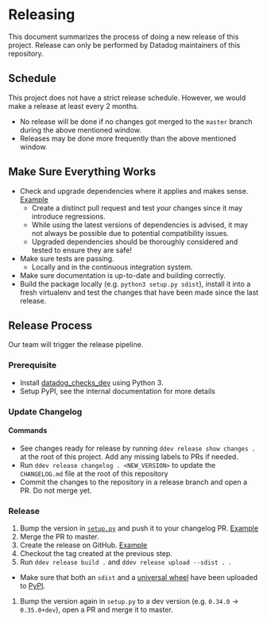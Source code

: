 # Releasing
This document summarizes the process of doing a new release of this project.
Release can only be performed by Datadog maintainers of this repository.

## Schedule
This project does not have a strict release schedule. However, we would make a release at least every 2 months.
  - No release will be done if no changes got merged to the `master` branch during the above mentioned window.
  - Releases may be done more frequently than the above mentioned window.

## Make Sure Everything Works
* Check and upgrade dependencies where it applies and makes sense. [Example](https://github.com/DataDog/datadogpy/commit/f81efe8cbf6e5bc5cb4ab46da750248161d0c548#diff-2eeaed663bd0d25b7e608891384b7298)
  - Create a distinct pull request and test your changes since it may introduce regressions.
  - While using the latest versions of dependencies is advised, it may not always be possible due to potential compatibility issues.
  - Upgraded dependencies should be thoroughly considered and tested to ensure they are safe!
* Make sure tests are passing.
  - Locally and in the continuous integration system.
* Make sure documentation is up-to-date and building correctly.
* Build the package locally (e.g. `python3 setup.py sdist`), install it into a fresh virtualenv and test the changes that have been made since the last release.

## Release Process
Our team will trigger the release pipeline.

### Prerequisite 
- Install [datadog_checks_dev](https://datadog-checks-base.readthedocs.io/en/latest/datadog_checks_dev.cli.html#installation) using Python 3.
- Setup PyPI, see the internal documentation for more details

### Update Changelog
#### Commands
- See changes ready for release by running `ddev release show changes .` at the root of this project. Add any missing labels to PRs if needed.
- Run `ddev release changelog . <NEW_VERSION>` to update the `CHANGELOG.md` file at the root of this repository
- Commit the changes to the repository in a release branch and open a PR. Do not merge yet.

### Release
1. Bump the version in [`setup.py`](setup.py) and push it to your changelog PR. [Example](https://github.com/DataDog/datadogpy/pull/495/files#diff-2eeaed663bd0d25b7e608891384b7298)
1. Merge the PR to master.
1. Create the release on GitHub. [Example](https://github.com/DataDog/datadogpy/releases/tag/v0.33.0)
1. Checkout the tag created at the previous step.
1. Run `ddev release build .` and `ddev release upload --sdist . `.
  - Make sure that both an `sdist` and a [universal wheel](https://packaging.python.org/guides/distributing-packages-using-setuptools/#universal-wheels) have been uploaded to [PyPI](https://pypi.python.org/pypi/datadog/).
1. Bump the version again in `setup.py` to a dev version (e.g. `0.34.0` -> `0.35.0+dev`), open a PR and merge it to master.